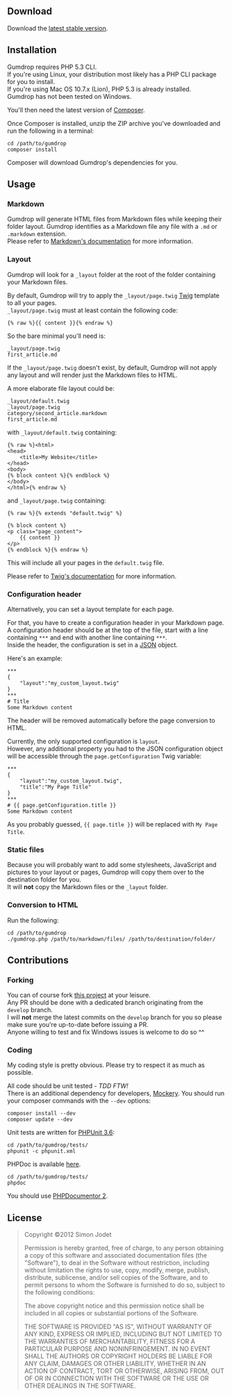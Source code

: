 ## Download
Download the [latest stable version](https://github.com/simonjodet/gumdrop/zipball/master). 

## Installation


Gumdrop requires PHP 5.3 CLI.  
If you're using Linux, your distribution most likely has a PHP CLI package for you to install.  
If you're using Mac OS 10.7.x (Lion), PHP 5.3 is already installed.  
Gumdrop has not been tested on Windows.

You'll then need the latest version of [Composer](http://getcomposer.org/ "Composer").

Once Composer is installed, unzip the ZIP archive you've downloaded and run the following in a terminal:

    cd /path/to/gumdrop
    composer install

Composer will download Gumdrop's dependencies for you.

## Usage

### Markdown

Gumdrop will generate HTML files from Markdown files while keeping their folder layout. Gumdrop identifies as a Markdown file any file with a `.md` or `.markdown` extension.  
Please refer to [Markdown's documentation](http://daringfireball.net/projects/markdown/syntax "Daring Fireball: Markdown Syntax Documentation") for more information.

### Layout
Gumdrop will look for a `_layout` folder at the root of the folder containing your Markdown files.

By default, Gumdrop will try to apply the `_layout/page.twig` [Twig](http://twig.sensiolabs.org/ "Twig's documentation") template to all your pages.  
`_layout/page.twig` must at least contain the following code:

    {% raw %}{{ content }}{% endraw %}

So the bare minimal you'll need is:

    _layout/page.twig
    first_article.md

If the `_layout/page.twig` doesn't exist, by default, Gumdrop will not apply any layout and will render just the Markdown files to HTML.

A more elaborate file layout could be:

    _layout/default.twig
    _layout/page.twig
    category/second_article.markdown
    first_article.md

with `_layout/default.twig` containing:

    {% raw %}<html>
    <head>
        <title>My Website</title>
    </head>
    <body>
    {% block content %}{% endblock %}
    </body>
    </html>{% endraw %}

and  `_layout/page.twig` containing:

    {% raw %}{% extends "default.twig" %}

    {% block content %}
    <p class="page_content">
        {{ content }}
    </p>
    {% endblock %}{% endraw %}

This will include all your pages in the `default.twig` file.

Please refer to [Twig's documentation](http://twig.sensiolabs.org/doc/templates.html "Twig's documentation") for more information.

### Configuration header

Alternatively, you can set a layout template for each page.

For that, you have to create a configuration header in your Markdown page.  A configuration header should be at the top of the file, start with a line containing `***` and end with another line containing `***`.  
Inside the header, the configuration is set in a [JSON](http://www.json.org/) object.

Here's an example:

    ***
    {
        "layout":"my_custom_layout.twig"
    }
    ***
    # Title
    Some Markdown content

The header will be removed automatically before the page conversion to HTML.

Currently, the only supported configuration is `layout`.  
However, any additional property you had to the JSON configuration object will be accessible through the `page.getConfiguration` Twig variable:

    ***
    {
        "layout":"my_custom_layout.twig",
        "title":"My Page Title"
    }
    ***
    # {{ page.getConfiguration.title }}
    Some Markdown content

As you probably guessed, `{{ page.title }}` will be replaced with `My Page Title`.

### Static files
Because you will probably want to add some stylesheets, JavaScript and pictures to your layout or pages, Gumdrop will copy them over to the destination folder for you.  
It will **not** copy the Markdown files or the `_layout` folder.

### Conversion to HTML

Run the following:

    cd /path/to/gumdrop
    ./gumdrop.php /path/to/markdown/files/ /path/to/destination/folder/

## Contributions
### Forking
You can of course fork [this project](https://github.com/simonjodet/gumdrop/tree/develop) at your leisure.  
Any PR should be done with a dedicated branch originating from the `develop` branch.  
I will **not** merge the latest commits on the `develop` branch for you so please make sure you're up-to-date before issuing a PR.  
Anyone willing to test and fix Windows issues is welcome to do so ^^
### Coding
My coding style is pretty obvious. Please try to respect it as much as possible.

All code should be unit tested - *TDD FTW!*  
There is an additional dependency for developers, [Mockery](https://github.com/padraic/mockery). You should run your composer commands with the ``--dev`` options:

    composer install --dev
    composer update --dev
    
Unit tests are written for [PHPUnit 3.6](http://www.phpunit.de/manual/3.6/en/index.html):

    cd /path/to/gumdrop/tests/
    phpunit -c phpunit.xml
    
PHPDoc is available [here](phpdoc/index.html).

    cd /path/to/gumdrop/tests/
    phpdoc

You should use [PHPDocumentor 2](http://www.phpdoc.org/).

## License

> Copyright &copy;2012 Simon Jodet
>
> Permission is hereby granted, free of charge, to any person obtaining a copy of
> this software and associated documentation files (the "Software"), to deal in
> the Software without restriction, including without limitation the rights to
> use, copy, modify, merge, publish, distribute, sublicense, and/or sell copies
> of the Software, and to permit persons to whom the Software is furnished to do
> so, subject to the following conditions:
>
> The above copyright notice and this permission notice shall be included in all
> copies or substantial portions of the Software.
>
> THE SOFTWARE IS PROVIDED "AS IS", WITHOUT WARRANTY OF ANY KIND, EXPRESS OR
> IMPLIED, INCLUDING BUT NOT LIMITED TO THE WARRANTIES OF MERCHANTABILITY,
> FITNESS FOR A PARTICULAR PURPOSE AND NONINFRINGEMENT. IN NO EVENT SHALL THE
> AUTHORS OR COPYRIGHT HOLDERS BE LIABLE FOR ANY CLAIM, DAMAGES OR OTHER
> LIABILITY, WHETHER IN AN ACTION OF CONTRACT, TORT OR OTHERWISE, ARISING FROM,
> OUT OF OR IN CONNECTION WITH THE SOFTWARE OR THE USE OR OTHER DEALINGS IN THE
> SOFTWARE.